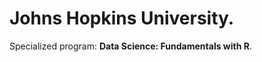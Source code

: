 # Johns Hopkins University.
Specialized program: **Data Science: Fundamentals with R**.
[](https://brand.jhu.edu/assets/uploads/sites/5/2014/06/university.shield.small_.blue_.png)
